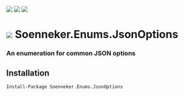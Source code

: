 [![](https://img.shields.io/nuget/v/Soenneker.Enums.JsonOptions.svg?style=for-the-badge)](https://www.nuget.org/packages/Soenneker.Enums.JsonOptions/)
[![](https://img.shields.io/github/actions/workflow/status/soenneker/soenneker.enums.jsonoptions/publish.yml?style=for-the-badge)](https://github.com/soenneker/soenneker.enums.jsonoptions/actions/workflows/publish.yml)
[![](https://img.shields.io/nuget/dt/Soenneker.Enums.JsonOptions.svg?style=for-the-badge)](https://www.nuget.org/packages/Soenneker.Enums.JsonOptions/)

# ![](https://user-images.githubusercontent.com/4441470/224455560-91ed3ee7-f510-4041-a8d2-3fc093025112.png) Soenneker.Enums.JsonOptions
### An enumeration for common JSON options

## Installation

```
Install-Package Soenneker.Enums.JsonOptions
```
